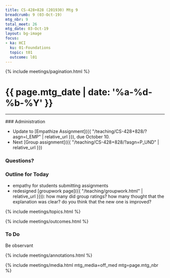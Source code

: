 ```yaml
---
title: CS-428+828 (201930) Mtg 9
breadcrumb: 9 (03-Oct-19)
mtg_nbr: 9
total_meet: 26
mtg_date: 03-Oct-19
layout: bg-image
focus:
- ka: HCI
  ku: 01-Foundations
  topic: t01
  outcome: l01
---
```

{% include meetings/pagination.html %}
<h1 class="text-center">
  {{ page.mtg_date | date: '%a-%d-%b-%Y' }}
</h1>
<hr />
### Administration

* Update to [Empathize Assignment]({{ "/teaching/CS-428+828/?asgn=I_EMP" | relative_url }}), due October 10.
* Next [Group assignment]({{ "/teaching/CS-428+828/?asgn=P_UND" | relative_url }})

### Questions?

### Outline for Today

* empathy for students submitting assignments
* redesigned [groupwork page]({{ "/teaching/groupwork.html" | relative_url }})): how many did group ratings? how many thought that the explanation was clear? do you think that the new one is improved?

{% include meetings/topics.html %}

{% include meetings/outcomes.html %}

### To Do

Be observant

{% include meetings/annotations.html %}

{% include meetings/media.html mtg_media=off_med mtg=page.mtg_nbr %}
